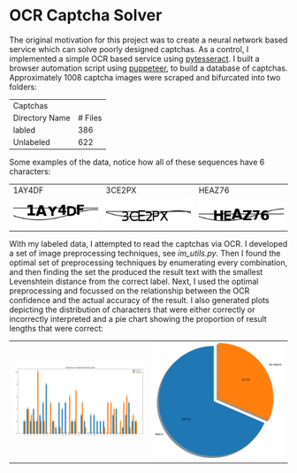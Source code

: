 # OCR Captcha Solver

The original motivation for this project was to create a neural network based service which can solve poorly designed captchas.  As a control, I implemented a simple OCR based service using <a href="https://pypi.org/project/pytesseract/">pytesseract</a>.  I built a browser automation script using <a href="https://github.com/puppeteer/puppeteer">puppeteer</a>, to build a database of captchas.  Approximately 1008 captcha images were scraped and bifurcated into two folders:

<table>
<tbody>
  <tr><td colspan=2>Captchas</td></tr>
  <tr><td >Directory Name</td><td># Files</td></tr>
  <tr><td >labled</td><td>386</td></tr>
  <tr><td >Unlabeled</td><td>622</td></tr>
</tbody>
</table>

Some examples of the data, notice how all of these sequences have 6 characters:
<table>
  <tbody>
    <tr><td>1AY4DF</td><td>3CE2PX</td><td>HEAZ76</td></tr>
    <tr>
    <td>
      <img src="https://github.com/nps6-uwf/CaptchaBypass/blob/main/OCR%20Captcha%20Solver/figures/1ay4df.png?raw=true"></img>
    </td>
    <td>
      <img src="https://github.com/nps6-uwf/CaptchaBypass/blob/main/OCR%20Captcha%20Solver/figures/3ce2px.png?raw=true"></img>
    </td>
    <td>
      <img src="https://github.com/nps6-uwf/CaptchaBypass/blob/main/OCR%20Captcha%20Solver/figures/heaz76.png?raw=true"></img>
    </td>
    </tr>
  </tbody>
</table>

With my labeled data, I attempted to read the captchas via OCR.  I developed a set of image preprocessing techniques, see <i>im_utils.py</i>.  Then I found the optimal set of preprocessing techniques by enumerating every combination, and then finding the set the produced the result text with the smallest Levenshtein distance from the correct label.  Next, I used the optimal preprocessing and focussed on the relationship between the OCR confidence and the actual accuracy of the result.  I also generated plots depicting the distribution of characters that were either correctly or incorrectly interpreted and a pie chart showing the proportion of result lengths that were correct:

<table>
  <tbody>
    <tr>
    <td><img src="https://github.com/nps6-uwf/CaptchaBypass/blob/main/OCR%20Captcha%20Solver/figures/correctCharacterDistribution.PNG?raw=true"></img></td>
    <td><img src="https://github.com/nps6-uwf/CaptchaBypass/blob/main/OCR%20Captcha%20Solver/figures/lengthDistribution.PNG?raw=true"></img></td>
    </tr>
  </tbody>
</table>
